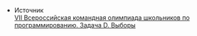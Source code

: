 - Источник  
[VII Всероссийская командная олимпиада школьников по программированию. Задача D. Выборы](https://neerc.ifmo.ru/school/russia-team/archive.html)
